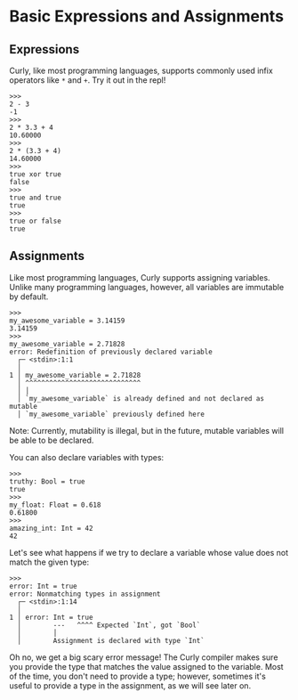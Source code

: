 # Basic Expressions and Assignments
## Expressions
Curly, like most programming languages, supports commonly used infix operators like `*` and `+`. Try it out in the repl!
```
>>>
2 - 3
-1
>>>
2 * 3.3 + 4
10.60000
>>>
2 * (3.3 + 4)
14.60000
>>>
true xor true
false
>>>
true and true
true
>>>
true or false
true
```

## Assignments
Like most programming languages, Curly supports assigning variables. Unlike many programming languages, however, all variables are immutable by default.
```
>>>
my_awesome_variable = 3.14159
3.14159
>>>
my_awesome_variable = 2.71828
error: Redefinition of previously declared variable
  ┌─ <stdin>:1:1
  │
1 │ my_awesome_variable = 2.71828
  │ ^^^^^^^^^^^^^^^^^^^^^^^^^^^^^
  │ │
  │ `my_awesome_variable` is already defined and not declared as mutable
  │ `my_awesome_variable` previously defined here
```

Note: Currently, mutability is illegal, but in the future, mutable variables will be able to be declared.

You can also declare variables with types:
```
>>>
truthy: Bool = true
true
>>>
my_float: Float = 0.618
0.61800
>>>
amazing_int: Int = 42
42
```

Let's see what happens if we try to declare a variable whose value does not match the given type:
```
>>>
error: Int = true
error: Nonmatching types in assignment
  ┌─ <stdin>:1:14
  │
1 │ error: Int = true
  │        ---   ^^^^ Expected `Int`, got `Bool`
  │        │
  │        Assignment is declared with type `Int`
```

Oh no, we get a big scary error message! The Curly compiler makes sure you provide the type that matches the value assigned to the variable. Most of the time, you don't need to provide a type; however, sometimes it's useful to provide a type in the assignment, as we will see later on.

